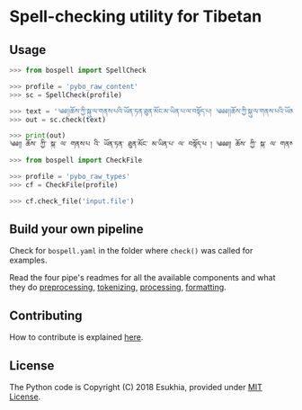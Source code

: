 # Spell-checking utility for Tibetan

## Usage

```python
>>> from bospell import SpellCheck

>>> profile = 'pybo_raw_content'
>>> sc = SpellCheck(profile)

>>> text = '༄༅།།ཆོས་ཀྱི་སྐུ་ལ་གནས་པའི་ཡོན་ཏན་ཐུན་མོང་མ་ཡིན་པ་ལ་བསྟོད་པ། ༄༅༅།།ཆོས་ཀྱི་སྐུ་ལ་གནས་པའི་ཡོན་ཏན་ཐུན་མོང་མ་ཡིན་པ་ལ་བསྟོད་པ། དེ་བཞིན་གཤེགས་པ་ཐམས་ཅད་ལ་ཕྱག་འཚལ་ལོ། །'
>>> out = sc.check(text)

>>> print(out)
༄༅།། ཆོས་ ཀྱི་ སྐུ་ ལ་ གནས་པ འི་ ཡོན་ཏན་ ཐུན་མོང་ མ་ཡིན་པ་ ལ་ བསྟོད་པ ། ༄༅༅།། ཆོས་ ཀྱི་ སྐུ་ ལ་ གནས་པ འི་ ཡོན་ཏན་ ཐུན་མོང་ མ་ཡིན་པ་ ལ་ བསྟོད་པ ། དེ་བཞིན་གཤེགས་པ་ ཐམས་ཅད་ ལ་ ཕྱག་ འཚལ་ ལོ ། ། 
```

```python
>>> from bospell import CheckFile

>>> profile = 'pybo_raw_types'
>>> cf = CheckFile(profile)

>>> cf.check_file('input.file')
```

## Build your own pipeline

Check for `bospell.yaml` in the folder where `check()` was called for examples.

Read the four pipe's readmes for all the available components and what they do [preprocessing](./bospell/a_preprocessing/readme.md), [tokenizing](./bospell/b_tokenizers/readme.md), [processing](./bospell/c_processors/readme.md), [formatting](./bospell/d_formatters/readme.md).


## Contributing

How to contribute is explained [here](./bospell/readme.md).


## License

The Python code is Copyright (C) 2018 Esukhia, provided under [MIT License](LICENSE).
